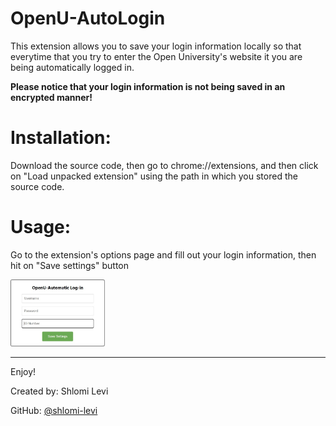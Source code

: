 # OpenU-AutoLogin
This extension allows you to save your login information locally so that everytime that you try to enter the Open University's website it you are being automatically logged in.

**Please notice that your login information is not being saved in an encrypted manner!**

# Installation:
Download the source code, then go to chrome://extensions, and then click on "Load unpacked extension" using the path in which you stored the source code.

# Usage:
Go to the extension's options page and fill out your login information, then hit on "Save settings" button

<img src="images/options.jpg" alt="Image" width="30%"/>

---
Enjoy!

Created by: Shlomi Levi

GitHub: [@shlomi-levi](https://github.com/shlomi-levi)
